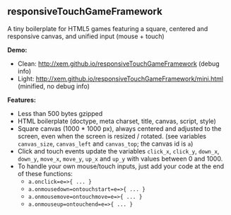 ## responsiveTouchGameFramework

A tiny boilerplate for HTML5 games featuring a square, centered and responsive canvas, and unified input (mouse + touch)

**Demo:**

- Clean: http://xem.github.io/responsiveTouchGameFramework (debug info)
- Light: http://xem.github.io/responsiveTouchGameFramework/mini.html (minified, no debug info)

**Features:**

- Less than 500 bytes gzipped
- HTML boilerplate (doctype, meta charset, title, canvas, script, style)
- Square canvas (1000 * 1000 px), always centered and adjusted to the screen, even when the screen is resized / rotated. (see variables ````canvas_size````, ````canvas_left```` and ````canvas_top````; the canvas id is ````a````)
- Click and touch events update the variables ````click_x````, ````click_y````, ````down_x````, ````down_y````, ````move_x````, ````move_y````, ````up_x```` and ````up_y```` with values between 0 and 1000.
- To handle your own mouse/touch inputs, just add your code at the end of these functions:
  - ````a.onclick=e=>{ ... }````
  - ````a.onmousedown=ontouchstart=e=>{ ... }````
  - ````a.onmousemove=ontouchmove=e=>{ ... }````
  - ````a.onmouseup=ontouchend=e=>{ ... }````
